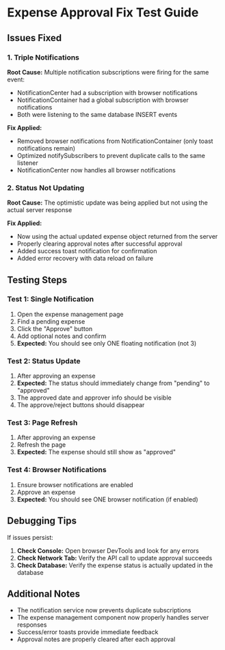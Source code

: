 # Expense Approval Fix Test Guide

## Issues Fixed

### 1. Triple Notifications
**Root Cause:** Multiple notification subscriptions were firing for the same event:
- NotificationCenter had a subscription with browser notifications
- NotificationContainer had a global subscription with browser notifications
- Both were listening to the same database INSERT events

**Fix Applied:**
- Removed browser notifications from NotificationContainer (only toast notifications remain)
- Optimized notifySubscribers to prevent duplicate calls to the same listener
- NotificationCenter now handles all browser notifications

### 2. Status Not Updating
**Root Cause:** The optimistic update was being applied but not using the actual server response

**Fix Applied:**
- Now using the actual updated expense object returned from the server
- Properly clearing approval notes after successful approval
- Added success toast notification for confirmation
- Added error recovery with data reload on failure

## Testing Steps

### Test 1: Single Notification
1. Open the expense management page
2. Find a pending expense
3. Click the "Approve" button
4. Add optional notes and confirm
5. **Expected:** You should see only ONE floating notification (not 3)

### Test 2: Status Update
1. After approving an expense
2. **Expected:** The status should immediately change from "pending" to "approved"
3. The approved date and approver info should be visible
4. The approve/reject buttons should disappear

### Test 3: Page Refresh
1. After approving an expense
2. Refresh the page
3. **Expected:** The expense should still show as "approved"

### Test 4: Browser Notifications
1. Ensure browser notifications are enabled
2. Approve an expense
3. **Expected:** You should see ONE browser notification (if enabled)

## Debugging Tips

If issues persist:

1. **Check Console:** Open browser DevTools and look for any errors
2. **Check Network Tab:** Verify the API call to update approval succeeds
3. **Check Database:** Verify the expense status is actually updated in the database

## Additional Notes

- The notification service now prevents duplicate subscriptions
- The expense management component now properly handles server responses
- Success/error toasts provide immediate feedback
- Approval notes are properly cleared after each approval
